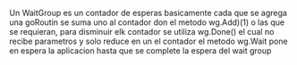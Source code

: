 Un WaitGroup es un contador de esperas basicamente cada que se agrega una goRoutin se suma uno al contador don el metodo wg.Add)(1) o
las que se requieran, para disminuir elk contador se utiliza wg.Done() el cual no recibe parametros y solo reduce en un el contador
el metodo wg.Wait pone en espera la aplicacion hasta que se complete la espera del wait group